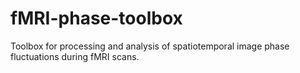 # fMRI-phase-toolbox
Toolbox for processing and analysis of spatiotemporal image phase fluctuations during fMRI scans. 
